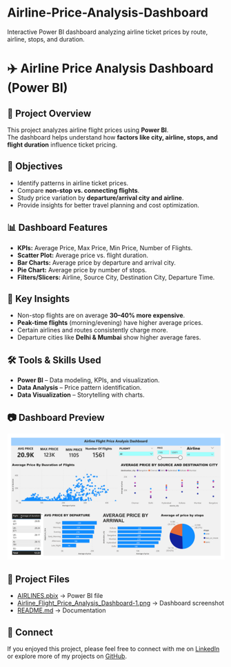 # Airline-Price-Analysis-Dashboard
Interactive Power BI dashboard analyzing airline ticket prices by route, airline, stops, and duration.
# ✈️ Airline Price Analysis Dashboard (Power BI)

## 📌 Project Overview
This project analyzes airline flight prices using **Power BI**.  
The dashboard helps understand how **factors like city, airline, stops, and flight duration** influence ticket pricing.

## 🎯 Objectives
- Identify patterns in airline ticket prices.  
- Compare **non-stop vs. connecting flights**.  
- Study price variation by **departure/arrival city and airline**.  
- Provide insights for better travel planning and cost optimization.  

## 📊 Dashboard Features
- **KPIs:** Average Price, Max Price, Min Price, Number of Flights.  
- **Scatter Plot:** Average price vs. flight duration.  
- **Bar Charts:** Average price by departure and arrival city.  
- **Pie Chart:** Average price by number of stops.  
- **Filters/Slicers:** Airline, Source City, Destination City, Departure Time.  

## 🔎 Key Insights
- Non-stop flights are on average **30–40% more expensive**.  
- **Peak-time flights** (morning/evening) have higher average prices.  
- Certain airlines and routes consistently charge more.  
- Departure cities like **Delhi & Mumbai** show higher average fares.  

## 🛠️ Tools & Skills Used
- **Power BI** – Data modeling, KPIs, and visualization.  
- **Data Analysis** – Price pattern identification.  
- **Data Visualization** – Storytelling with charts.  

## 📷 Dashboard Preview
![Dashboard Screenshot](https://github.com/ShubhamSinghers/Airline-Price-Analysis-Dashboard/blob/e5622168412553bf2003cf9439f7df67367a65e2/Airline%20Flight%20Price%20Analysis%20Dashboard-1.png)

## 📂 Project Files
- [AIRLINES.pbix](AIRLINES.pbix) → Power BI file  
- [Airline_Flight_Price_Analysis_Dashboard-1.png](https://github.com/ShubhamSinghers/Airline-Price-Analysis-Dashboard/blob/e5622168412553bf2003cf9439f7df67367a65e2/Airline%20Flight%20Price%20Analysis%20Dashboard-1.png) → Dashboard screenshot  
- [README.md](README.md) → Documentation  


## 🤝 Connect
If you enjoyed this project, please feel free to connect with me on [LinkedIn](https://www.linkedin.com/in/shubham-singh1s/) or explore more of my projects on [GitHub](https://github.com/ShubhamSinghers).

